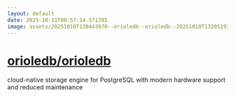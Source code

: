 ```yaml
---
layout: default
date: 2025-10-11T00:57:14.571395
image: assets/20251010T130443970--orioledb--orioledb--20251010T132051933--cropped.png
---
```


# [orioledb/orioledb](https://github.com/orioledb/orioledb)

cloud-native storage engine for PostgreSQL with modern hardware support and reduced maintenance
